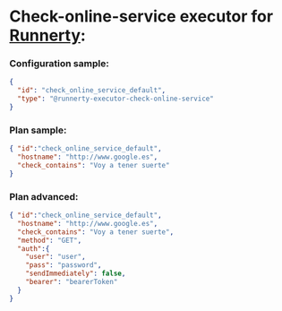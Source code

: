 # Check-online-service executor for [Runnerty]:

### Configuration sample:
```json
{
  "id": "check_online_service_default",
  "type": "@runnerty-executor-check-online-service"
}
```

### Plan sample:
```json
{ "id":"check_online_service_default",  
  "hostname": "http://www.google.es",
  "check_contains": "Voy a tener suerte"
}
```

### Plan advanced:
```json
{ "id":"check_online_service_default",  
  "hostname": "http://www.google.es",
  "check_contains": "Voy a tener suerte",
  "method": "GET",
  "auth":{
    "user": "user",
    "pass": "password",
    "sendImmediately": false,
    "bearer": "bearerToken"
  }
}
```

[Runnerty]: http://www.runnerty.io
